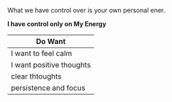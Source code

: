 What we have control over is your own personal ener.

**I have control only on My Energy**

Do Want |
| ----|
| I want to feel calm |
| I want positive thoughts |
| clear thtoughts |
| persistence and focus |
